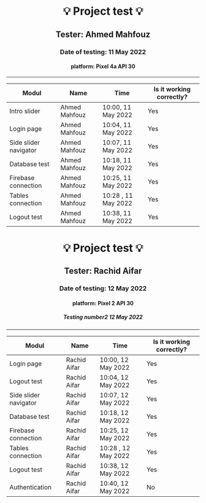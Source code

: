 <h1 align= "center">💡️ Project test 💡️</h1>

<h2 align= "center"> Tester: Ahmed Mahfouz </h2>
<h3 align= "center"> Date of testing: 11 May 2022 </h3>
<h4 align= "center"> platform: Pixel 4a API 30  </h3>
<hr>

| Modul | Name | Time | Is it working correctly? |
|-------|------|------|--------------------------|
| Intro slider | Ahmed Mahfouz | 10:00, 11 May 2022| Yes | 
| Login page | Ahmed Mahfouz | 10:04, 11 May 2022 | Yes | 
| Side slider navigator | Ahmed Mahfouz | 10:07, 11 May 2022 | Yes | 
| Database test | Ahmed Mahfouz | 10:18, 11 May 2022 | Yes | 
| Firebase connection | Ahmed Mahfouz | 10:25, 11 May 2022 | Yes | 
| Tables connection | Ahmed Mahfouz | 10:28 , 11 May 2022| Yes | 
| Logout test| Ahmed Mahfouz | 10:38, 11 May 2022 | Yes |





<h1 align= "center">💡️ Project test 💡️</h1>

<h2 align= "center"> Tester: Rachid Aifar </h2>
<h3 align= "center"> Date of testing: 12 May 2022 </h3>
<h4 align= "center"> platform: Pixel 2 API 30  </h3>
<h5 align= "center"> Testing number2 12 May 2022 </h5>
<hr>

| Modul | Name | Time | Is it working correctly? |
|-------|------|------|--------------------------|
| Login page |  Rachid Aifar| 10:00, 12 May 2022| Yes | 
| Logout test |  Rachid Aifar | 10:04, 12 May 2022 | Yes | 
| Side slider navigator |  Rachid Aifar| 10:07, 12 May 2022 | Yes | 
| Database test |  Rachid Aifar | 10:18, 12 May 2022 | Yes | 
| Firebase connection |  Rachid Aifar| 10:25, 12 May 2022 | Yes | 
| Tables connection |  Rachid Aifar | 10:28 , 12 May 2022| Yes | 
| Logout test|  Rachid Aifar | 10:38, 12 May 2022 | Yes |
| Authentication |  Rachid Aifar | 10:40, 12 May 2022 | No |







